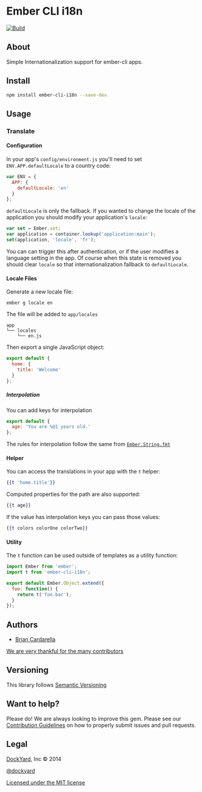 # Ember CLI i18n

[![Build](https://travis-ci.org/dockyard/ember-cli-i18n.svg?branch=master)](https://travis-ci.org/dockyard/ember-cli-i18n)

## About ##

Simple Internationalization support for ember-cli apps.

## Install ##

```bash
npm install ember-cli-i18n --save-dev
```

## Usage ##

### Translate

#### Configuration

In your app's `config/environment.js` you'll need to set
`ENV.APP.defaultLocale` to a country code:

```javascript
var ENV = {
  APP: {
    defaultLocale: 'en'
  }
};
```

`defaultLocale` is only the fallback. If you wanted to change the locale
of the application you should modify your application's `locale`:

```js
var set = Ember.set;
var application = container.lookup('application:main');
set(application, 'locale', 'fr');
```

You can can trigger this after authentication, or if the user modifies a
language setting in the app. Of course when this state is removed you
should clear `locale` so that internationalization fallback to
`defaultLocale`.

#### Locale Files

Generate a new locale file:

```
ember g locale en
```

The file will be added to `app/locales`

```
app
└── locales
    └── en.js
```

Then export a single JavaScript object:

```javascript
export default {
  home: {
    title: 'Welcome'
  }
};
```

##### Interpolation

You can add keys for interpolation

```javascript
export default {
  age: 'You are %@1 years old.'
};
```

The rules for interpolation follow the same from
[`Ember.String.fmt`](http://emberjs.com/api/classes/Ember.String.html#method_fmt)

#### Helper

You can access the translations in your app with the `t` helper:

```handlebars
{{t 'home.title'}}
```

Computed properties for the path are also supported:

```handlebars
{{t age}}
```

If the value has interpolation keys you can pass those values:

```handlebars
{{t colors colorOne colorTwo}}
```

#### Utility

The `t` function can be used outside of templates as a utility function:

```javascript
import Ember from 'ember';
import t from 'ember-cli-i18n';

export default Ember.Object.extend({
  foo: function() {
    return t('foo.bar');
  }
});
```

## Authors ##

* [Brian Cardarella](http://twitter.com/bcardarella)

[We are very thankful for the many contributors](https://github.com/dockyard/ember-cli-i18n/graphs/contributors)

## Versioning ##

This library follows [Semantic Versioning](http://semver.org)

## Want to help? ##

Please do! We are always looking to improve this gem. Please see our
[Contribution Guidelines](https://github.com/dockyard/ember-cli-i18n/blob/master/CONTRIBUTING.md)
on how to properly submit issues and pull requests.

## Legal ##

[DockYard](http://dockyard.com), Inc &copy; 2014

[@dockyard](http://twitter.com/dockyard)

[Licensed under the MIT license](http://www.opensource.org/licenses/mit-license.php)
